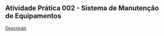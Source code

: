 ## Atividade Prática 002 - Sistema de Manutenção de Equipamentos

[Descrição](https://github.com/fboliveira/CSI477-Sistemas-Web/blob/master/Assignments/Practices/2021-02-atividade-pratica-002.md)
